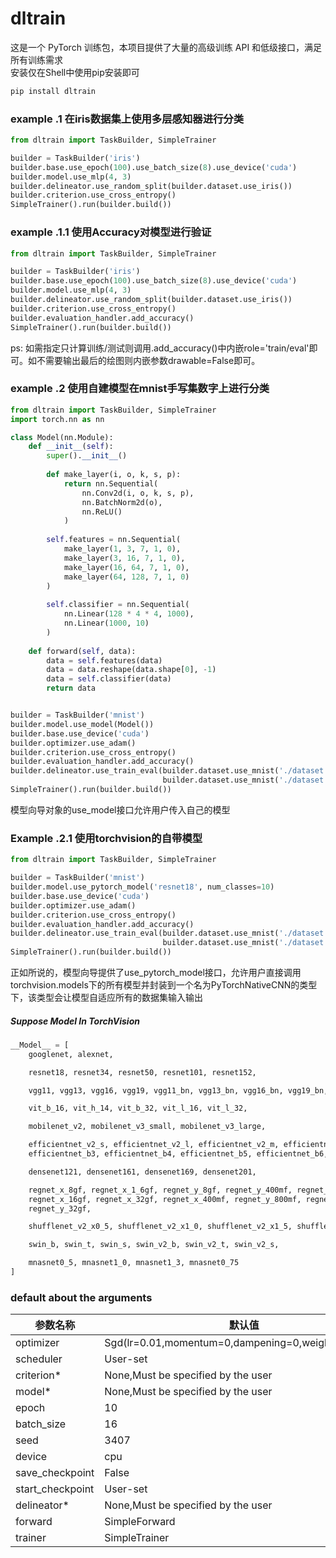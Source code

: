 # dltrain
这是一个 PyTorch 训练包，本项目提供了大量的高级训练 API 和低级接口，满足所有训练需求
<br/>
安装仅在Shell中使用pip安装即可
```bash
pip install dltrain
```
### example .1 在iris数据集上使用多层感知器进行分类
```python
from dltrain import TaskBuilder, SimpleTrainer

builder = TaskBuilder('iris')
builder.base.use_epoch(100).use_batch_size(8).use_device('cuda')
builder.model.use_mlp(4, 3)
builder.delineator.use_random_split(builder.dataset.use_iris())
builder.criterion.use_cross_entropy()
SimpleTrainer().run(builder.build())
```

### example .1.1 使用Accuracy对模型进行验证
```python
from dltrain import TaskBuilder, SimpleTrainer

builder = TaskBuilder('iris')
builder.base.use_epoch(100).use_batch_size(8).use_device('cuda')
builder.model.use_mlp(4, 3)
builder.delineator.use_random_split(builder.dataset.use_iris())
builder.criterion.use_cross_entropy()
builder.evaluation_handler.add_accuracy()
SimpleTrainer().run(builder.build())
```
ps: 如需指定只计算训练/测试则调用.add_accuracy()中内嵌role='train/eval'即可。如不需要输出最后的绘图则内嵌参数drawable=False即可。

### example .2 使用自建模型在mnist手写集数字上进行分类
```python
from dltrain import TaskBuilder, SimpleTrainer
import torch.nn as nn

class Model(nn.Module):
    def __init__(self):
        super().__init__()
        
        def make_layer(i, o, k, s, p):
            return nn.Sequential(
                nn.Conv2d(i, o, k, s, p),
                nn.BatchNorm2d(o),
                nn.ReLU()
            )
        
        self.features = nn.Sequential(
            make_layer(1, 3, 7, 1, 0),
            make_layer(3, 16, 7, 1, 0),
            make_layer(16, 64, 7, 1, 0),
            make_layer(64, 128, 7, 1, 0)
        )
        
        self.classifier = nn.Sequential(
            nn.Linear(128 * 4 * 4, 1000),
            nn.Linear(1000, 10)
        )
        
    def forward(self, data):
        data = self.features(data)
        data = data.reshape(data.shape[0], -1)
        data = self.classifier(data)
        return data


builder = TaskBuilder('mnist')
builder.model.use_model(Model())
builder.base.use_device('cuda')
builder.optimizer.use_adam()
builder.criterion.use_cross_entropy()
builder.evaluation_handler.add_accuracy()
builder.delineator.use_train_eval(builder.dataset.use_mnist('./dataset', True),
                                  builder.dataset.use_mnist('./dataset', False))
SimpleTrainer().run(builder.build())
```
模型向导对象的use_model接口允许用户传入自己的模型

### Example .2.1 使用torchvision的自带模型
```python
from dltrain import TaskBuilder, SimpleTrainer

builder = TaskBuilder('mnist')
builder.model.use_pytorch_model('resnet18', num_classes=10)
builder.base.use_device('cuda')
builder.optimizer.use_adam()
builder.criterion.use_cross_entropy()
builder.evaluation_handler.add_accuracy()
builder.delineator.use_train_eval(builder.dataset.use_mnist('./dataset', True),
                                  builder.dataset.use_mnist('./dataset', False))
SimpleTrainer().run(builder.build())
```
正如所说的，模型向导提供了use_pytorch_model接口，允许用户直接调用torchvision.models下的所有模型并封装到一个名为PyTorchNativeCNN的类型下，该类型会让模型自适应所有的数据集输入输出
##### Suppose Model In TorchVision
```python
__Model__ = [
    googlenet, alexnet,

    resnet18, resnet34, resnet50, resnet101, resnet152,

    vgg11, vgg13, vgg16, vgg19, vgg11_bn, vgg13_bn, vgg16_bn, vgg19_bn,

    vit_b_16, vit_h_14, vit_b_32, vit_l_16, vit_l_32,

    mobilenet_v2, mobilenet_v3_small, mobilenet_v3_large,

    efficientnet_v2_s, efficientnet_v2_l, efficientnet_v2_m, efficientnet_b0, efficientnet_b1, efficientnet_b2,
    efficientnet_b3, efficientnet_b4, efficientnet_b5, efficientnet_b6, efficientnet_b7,

    densenet121, densenet161, densenet169, densenet201,

    regnet_x_8gf, regnet_x_1_6gf, regnet_y_8gf, regnet_y_400mf, regnet_y_128gf, regnet_y_1_6gf, regnet_x_3_2gf,
    regnet_x_16gf, regnet_x_32gf, regnet_x_400mf, regnet_y_800mf, regnet_x_800mf, regnet_y_3_2gf, regnet_y_16gf,
    regnet_y_32gf,

    shufflenet_v2_x0_5, shufflenet_v2_x1_0, shufflenet_v2_x1_5, shufflenet_v2_x2_0,

    swin_b, swin_t, swin_s, swin_v2_b, swin_v2_t, swin_v2_s,

    mnasnet0_5, mnasnet1_0, mnasnet1_3, mnasnet0_75
]
```
### default about the arguments
| 参数名称             | 默认值                                                |
|------------------|----------------------------------------------------|
| optimizer        | Sgd(lr=0.01,momentum=0,dampening=0,weight_decay=0) |
| scheduler        | User-set                                           |
| criterion*       | None,Must be specified by the user                 |    
| model*           | None,Must be specified by the user                 |
| epoch            | 10                                                 |
| batch_size       | 16                                                 |
| seed             | 3407                                               |
| device           | cpu                                                |
| save_checkpoint  | False                                              |
| start_checkpoint | User-set                                           |
| delineator*      | None,Must be specified by the user                 |
| forward          | SimpleForward                                      |
| trainer          | SimpleTrainer                                      |
